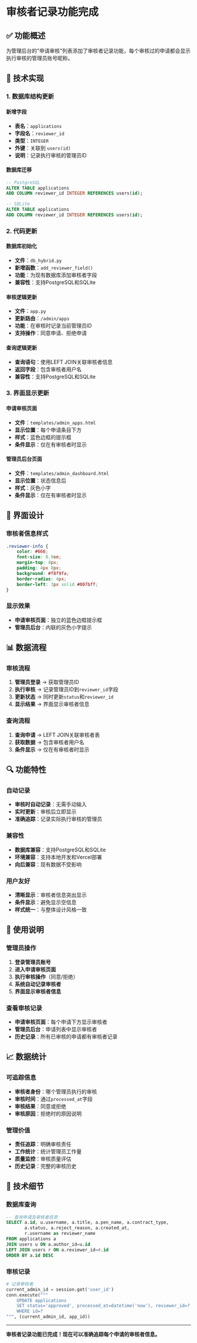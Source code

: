 # 审核者记录功能完成

## ✅ 功能概述

为管理后台的"申请审核"列表添加了审核者记录功能，每个审核过的申请都会显示执行审核的管理员账号昵称。

## 🔧 技术实现

### 1. 数据库结构更新

#### 新增字段
- **表名**：`applications`
- **字段名**：`reviewer_id`
- **类型**：`INTEGER`
- **外键**：关联到 `users(id)`
- **说明**：记录执行审核的管理员ID

#### 数据库迁移
```sql
-- PostgreSQL
ALTER TABLE applications 
ADD COLUMN reviewer_id INTEGER REFERENCES users(id);

-- SQLite
ALTER TABLE applications 
ADD COLUMN reviewer_id INTEGER REFERENCES users(id);
```

### 2. 代码更新

#### 数据库初始化
- **文件**：`db_hybrid.py`
- **新增函数**：`add_reviewer_field()`
- **功能**：为现有数据库添加审核者字段
- **兼容性**：支持PostgreSQL和SQLite

#### 审核逻辑更新
- **文件**：`app.py`
- **更新路由**：`/admin/apps`
- **功能**：在审核时记录当前管理员ID
- **支持操作**：同意申请、拒绝申请

#### 查询逻辑更新
- **查询语句**：使用LEFT JOIN关联审核者信息
- **返回字段**：包含审核者用户名
- **兼容性**：支持PostgreSQL和SQLite

### 3. 界面显示更新

#### 申请审核页面
- **文件**：`templates/admin_apps.html`
- **显示位置**：每个申请条目下方
- **样式**：蓝色边框的提示框
- **条件显示**：仅在有审核者时显示

#### 管理员后台页面
- **文件**：`templates/admin_dashboard.html`
- **显示位置**：状态信息后
- **样式**：灰色小字
- **条件显示**：仅在有审核者时显示

## 🎨 界面设计

### 审核者信息样式
```css
.reviewer-info {
    color: #666;
    font-size: 0.9em;
    margin-top: 4px;
    padding: 4px 8px;
    background: #f8f9fa;
    border-radius: 4px;
    border-left: 3px solid #007bff;
}
```

### 显示效果
- **申请审核页面**：独立的蓝色边框提示框
- **管理员后台**：内联的灰色小字提示

## 📊 数据流程

### 审核流程
1. **管理员登录** → 获取管理员ID
2. **执行审核** → 记录管理员ID到`reviewer_id`字段
3. **更新状态** → 同时更新`status`和`reviewer_id`
4. **显示结果** → 界面显示审核者信息

### 查询流程
1. **查询申请** → LEFT JOIN关联审核者表
2. **获取数据** → 包含审核者用户名
3. **条件显示** → 仅在有审核者时显示

## 🔍 功能特性

### 自动记录
- **审核时自动记录**：无需手动输入
- **实时更新**：审核后立即显示
- **准确追踪**：记录实际执行审核的管理员

### 兼容性
- **数据库兼容**：支持PostgreSQL和SQLite
- **环境兼容**：支持本地开发和Vercel部署
- **向后兼容**：现有数据不受影响

### 用户友好
- **清晰显示**：审核者信息突出显示
- **条件显示**：避免显示空信息
- **样式统一**：与整体设计风格一致

## 🚀 使用说明

### 管理员操作
1. **登录管理员账号**
2. **进入申请审核页面**
3. **执行审核操作**（同意/拒绝）
4. **系统自动记录审核者**
5. **界面显示审核者信息**

### 查看审核记录
- **申请审核页面**：每个申请下方显示审核者
- **管理员后台**：申请列表中显示审核者
- **历史记录**：所有已审核的申请都有审核者记录

## 📈 数据统计

### 可追踪信息
- **审核者身份**：哪个管理员执行的审核
- **审核时间**：通过`processed_at`字段
- **审核结果**：同意或拒绝
- **审核原因**：拒绝时的原因说明

### 管理价值
- **责任追踪**：明确审核责任
- **工作统计**：统计管理员工作量
- **质量监控**：审核质量评估
- **历史记录**：完整的审核历史

## 🔧 技术细节

### 数据库查询
```sql
-- 查询申请及审核者信息
SELECT a.id, u.username, a.title, a.pen_name, a.contract_type, 
       a.status, a.reject_reason, a.created_at, 
       r.username as reviewer_name
FROM applications a 
JOIN users u ON a.author_id=u.id 
LEFT JOIN users r ON a.reviewer_id=r.id 
ORDER BY a.id DESC
```

### 审核记录
```python
# 记录审核者
current_admin_id = session.get('user_id')
conn.execute("""
    UPDATE applications 
    SET status='approved', processed_at=datetime('now'), reviewer_id=? 
    WHERE id=?
""", (current_admin_id, app_id))
```

---

**审核者记录功能已完成！现在可以准确追踪每个申请的审核者信息。**
